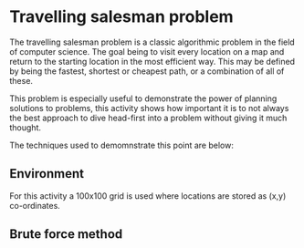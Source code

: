# Travelling salesman problem

The travelling salesman problem is a classic algorithmic problem in the field of computer science. The goal being to visit every location on a map and return to the starting location in the most efficient way. This may be defined by being the fastest, shortest or cheapest path, or a combination of all of these.

This problem is especially useful to demonstrate the power of planning solutions to problems, this activity shows how important it is to not always the best approach to dive head-first into a problem without giving it much thought.

The techniques used to demomnstrate this point are below:

## Environment

For this activity a 100x100 grid is used where locations are stored as (x,y) co-ordinates.

## Brute force method


